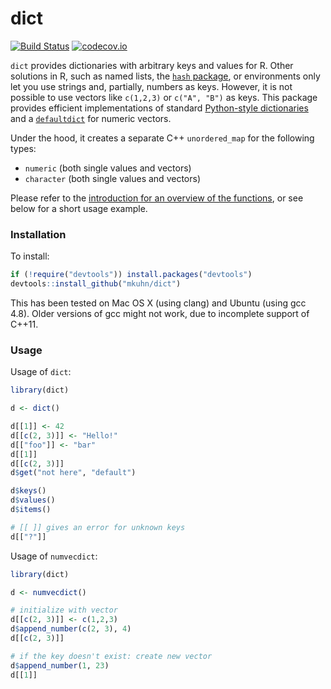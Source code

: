 # dict
[![Build Status](https://travis-ci.org/mkuhn/dict.svg?branch=master)](https://travis-ci.org/mkuhn/dict)
[![codecov.io](https://codecov.io/github/mkuhn/dict/coverage.svg?branch=master)](https://codecov.io/github/mkuhn/dict?branch=master)

`dict` provides dictionaries with arbitrary keys and values for R. Other solutions in R, such as named lists, the [`hash` package](https://cran.r-project.org/web/packages/hash/index.html), or environments only let you use strings and, partially, numbers as keys. However, it is not possible to use vectors like `c(1,2,3)` or `c("A", "B")` as keys. This package provides efficient implementations of standard [Python-style dictionaries](https://docs.python.org/3/library/stdtypes.html#mapping-types-dict) and a [`defaultdict`](https://docs.python.org/3/library/collections.html#defaultdict-objects) for numeric vectors.

Under the hood, it creates a separate C++ `unordered_map` for the following types:

- `numeric` (both single values and vectors)
- `character` (both single values and vectors)

Please refer to the [introduction for an overview of the functions](vignettes/introduction.Rmd), or see below for a short usage example.

### Installation

To install:

```r
if (!require("devtools")) install.packages("devtools")
devtools::install_github("mkuhn/dict")
```

This has been tested on Mac OS X (using clang) and Ubuntu (using gcc 4.8). Older versions of gcc might not work, due to incomplete support of C++11.

### Usage

Usage of `dict`:

```r
library(dict)

d <- dict()

d[[1]] <- 42
d[[c(2, 3)]] <- "Hello!"
d[["foo"]] <- "bar"
d[[1]]
d[[c(2, 3)]]
d$get("not here", "default")

d$keys()
d$values()
d$items()

# [[ ]] gives an error for unknown keys
d[["?"]]

```

Usage of `numvecdict`:

```r
library(dict)

d <- numvecdict()

# initialize with vector
d[[c(2, 3)]] <- c(1,2,3)
d$append_number(c(2, 3), 4)
d[[c(2, 3)]]

# if the key doesn't exist: create new vector
d$append_number(1, 23)
d[[1]]

```




